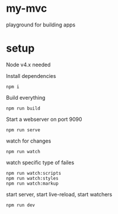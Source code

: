 # my-mvc
playground for building apps


# setup
Node v4.x needed

Install dependencies
```shell
npm i
```

Build everything
```shell
npm run build
```

Start a webserver on port 9090
```shell
npm run serve
```

watch for changes
```shell
npm run watch
```

watch specific type of failes
```shell
npm run watch:scripts
npm run watch:styles
npm run watch:markup
```

start server, start live-reload, start watchers
```shell
npm run dev
```
